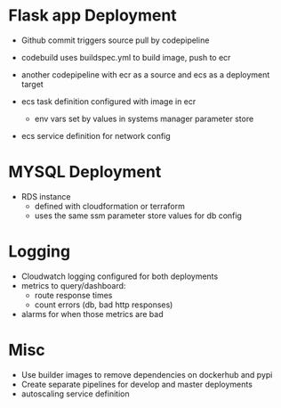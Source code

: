 # Flask app Deployment

- Github commit triggers source pull by codepipeline
- codebuild uses buildspec.yml to build image, push to ecr
- another codepipeline with ecr as a source and ecs as a deployment target 


- ecs task definition configured with image in ecr
  - env vars set by values in systems manager parameter store 
- ecs service definition for network config 

# MYSQL Deployment

- RDS instance
  - defined with cloudformation or terraform
  - uses the same ssm parameter store values for db config

# Logging

- Cloudwatch logging configured for both deployments
- metrics to query/dashboard:
  - route response times
  - count errors (db, bad http responses)
- alarms for when those metrics are bad


# Misc  

- Use builder images to remove dependencies on dockerhub and pypi
- Create separate pipelines for develop and master deployments
- autoscaling service definition

    